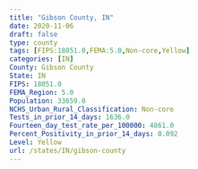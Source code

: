 ```yaml
---
title: "Gibson County, IN"
date: 2020-11-06
draft: false
type: county
tags: [FIPS:18051.0,FEMA:5.0,Non-core,Yellow]
categories: [IN]
County: Gibson County
State: IN
FIPS: 18051.0
FEMA_Region: 5.0
Population: 33659.0
NCHS_Urban_Rural_Classification: Non-core
Tests_in_prior_14_days: 1636.0
Fourteen_day_test_rate_per_100000: 4861.0
Percent_Positivity_in_prior_14_days: 0.092
Level: Yellow
url: /states/IN/gibson-county
---
```



